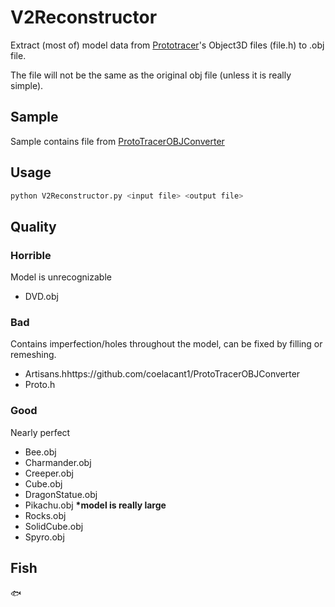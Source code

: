 # V2Reconstructor

Extract (most of) model data from [Prototracer](https://github.com/coelacant1/ProtoTracer)'s Object3D files (file.h) to .obj file.

The file will not be the same as the original obj file (unless it is really simple).

## Sample

Sample contains file from [ProtoTracerOBJConverter](https://github.com/coelacant1/ProtoTracerOBJConverter)

## Usage

```bash
python V2Reconstructor.py <input file> <output file>
```

## Quality

### Horrible
Model is unrecognizable

- DVD.obj

### Bad
Contains imperfection/holes throughout the model, can be fixed by filling or remeshing.

- Artisans.hhttps://github.com/coelacant1/ProtoTracerOBJConverter
- Proto.h

### Good
Nearly perfect

- Bee.obj
- Charmander.obj
- Creeper.obj
- Cube.obj
- DragonStatue.obj
- Pikachu.obj **\*model is really large**
- Rocks.obj
- SolidCube.obj
- Spyro.obj

## Fish
:fish: